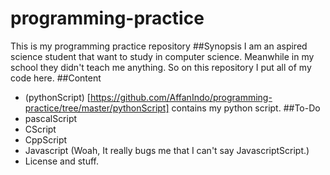 # programming-practice
This is my programming practice repository
##Synopsis
I am an aspired science student that want to study in computer science. Meanwhile in my school they didn't teach me anything. So on this repository I put all of my code here.
##Content
* (pythonScript) [https://github.com/AffanIndo/programming-practice/tree/master/pythonScript] contains my python script.
##To-Do
* pascalScript
* CScript
* CppScript
* Javascript (Woah, It really bugs me that I can't say JavascriptScript.)
* License and stuff.
